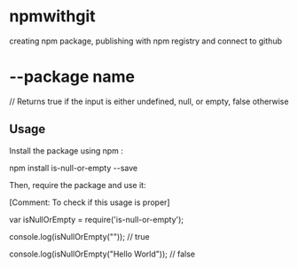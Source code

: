 # npmwithgit
creating npm package, publishing with  npm registry and connect to github

# <npmwithgit> --package name



<Description of what the package does>

// Returns true if the input is either undefined, null, or empty, false otherwise







## Usage



Install the package using npm :

 npm install is-null-or-empty --save







Then, require the package and use it:

 [Comment: To check if this usage is proper]

 var isNullOrEmpty = require('is-null-or-empty');



 console.log(isNullOrEmpty("")); // true



 console.log(isNullOrEmpty("Hello World")); // false

